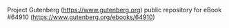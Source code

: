 Project Gutenberg (https://www.gutenberg.org) public repository for
eBook #64910 (https://www.gutenberg.org/ebooks/64910)
